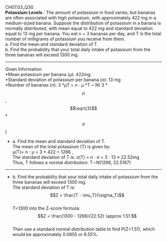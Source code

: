 CH07.03_Q30  
**Potassium Levels** : The amount of potassium in food  varies, but bananas are often associated with high potassium,
with approximately 422 mg in a medium-sized  banana. Suppose the distribution of potassium in a  banana is normally distributed, with mean equal to
422 mg and standard deviation equal to 13 mg per banana.  You eat n = 3 bananas per day, and T is the total number of milligrams of potassium you receive from them.  
a. Find the mean and standard deviation of T.  
b. Find the probability that your total daily intake of potassium from the three bananas will exceed 1300 mg. 

---
Given Information  
*Mean potassium per banana (μ): 422mg  
*Standard deviation of potassium per banana (σ): 13 mg  
*Number of bananas (n): 3
*μT = n ⋅ μ 
*T ~  N( 3 * $$\mu$$ , $$\sqrt{3}$$ * $$\sigma $$ ) 

-  a. Find the mean and standard deviation of T.  
The mean of the total potassium (T) is given by:  
μ(T)= n ⋅ μ  =  3 * 422 = 1266 ,  
The standard deviation of T is:  σ(T) = n ⋅ σ = 3 ⋅ 13 ≈ 22.52mg  
Thus, T follows a normal distribution:  T∼N(1266, 22.5167)

---
- b. Find the probability that your total daily intake of potassium from the three bananas will exceed 1300 mg.  
The standard deviation of T is:  
$$Z = \frac{T - \mu_T}{\sigma_T}$$  
T=1300 into the Z-score formula:  $$Z = \frac{1300 - 1266}{22.52}  \approx 1.51 $$  
Then use a standard normal distribution table to find P(Z>1.51), which would be approximately 0.0655 or 6.55%.
 
